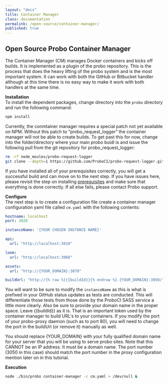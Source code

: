 ```yaml
---
layout: "docs"
title: Container Manager
class: documentation
permalink: /open-source/container-manager/
published: true
---
```


## Open Source Probo Container Manager
The Container Manager (CM) manages Docker containers and kicks off builds. It is implemented as a plugin of the probo repository. This is the process that does the heavy lifting of the probo system and is the most important system. It can work with both the GitHub or Bitbucket handler although at this time there is no easy way to make it work with both handlers at the same time.

**Installation**  
To install the dependent packages, change directory into the `probo` directory and run the following command:

```bash
npm install
```

Currently, the conmtainer manager requires a special patch not yet available on NPM. Without this patch to “probo_request_logger” the container manager will not be able to create builds. To get past this for now, change into the folder/directory where your main probo buidl is and issue the following pull from the git repository for probo_request_logger:

```bash
rm -rf node_moules/probo-request-logger
git clone --depth=1 https://github.com/ProboCI/probo-request-logger.git node_modules/probo-request-logger 
```

If you have installed all of your prerequisites correctly, you will get a successful build and can move on to the next step. If you have issues here, please revisit the step on installing [prerequisites](/open-source/getting-started) and make sure that everything is done correctly. If all else fails, please contact Probo support.

**Configure**  
The next step is to create a configuration file create a container manager configuration yaml file called `cm.yaml` with the following contents:

```yaml
hostname: localhost
port: 3020

instanceName: '{YOUR CHOSEN INSTANCE NAME}'

api:
  url: "http://localhost:3010"

loom:
  url: "http://localhost:3060"

assets:
  url: "http://{YOUR_DOMAIN}:3070"

buildUrl: "http://{% raw %}{{buildId}}{% endraw %}.{YOUR_DOMAIN}:3050/"
```

You will want to be sure to modify the `instanceName` as this is what is prefixed in your GitHub status updates as tests are conducted. This will differentiate those tests from those done by the ProboCI SASS service a little more clearly. Also be sure to provide your domain name in the proper space. Leave {&#123;buildId&#125;} as it is. That is an important token used by the container manager to build URL's to your containers. If you modify the port of your probo-proxy daemon (such as to port 80), you will need to change the port in the buildUrl (or remove it) manually as well.

You should replace {YOUR_DOMAIN} with your fully qualified domain name for your server that you will be using to serve probo sites. Note that this CANNOT be an IP address. It must be a domain name. The port number (3050 in this case) should match the port number in the proxy configuration mention later on in this tutorial.

**Execution**  
```bash
node ./bin/probo container-manager -c cm.yaml > /dev/null &
```

